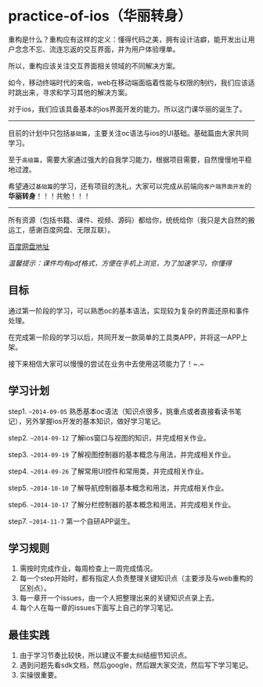 practice-of-ios（华丽转身）
===============

重构是什么？重构应有这样的定义：懂得代码之美，拥有设计洁癖，能开发出让用户念念不忘、流连忘返的交互界面，并为用户体验埋单。

所以，重构应该关注交互界面相关领域的不同解决方案。

如今，移动终端时代的来临，web在移动端面临着性能与权限的制约，我们应该适时跳出来，寻求和学习其他的解决方案。

对于ios，我们应该具备基本的ios界面开发的能力。所以这门课华丽的诞生了。

---

目前的计划中只包括`基础篇`，主要关注oc语法与ios的UI基础。基础篇由大家共同学习。

至于`高级篇`，需要大家通过强大的自我学习能力，根据项目需要，自然慢慢地平稳地过渡。

希望通过`基础篇`的学习，还有项目的洗礼，大家可以完成从前端向`客户端界面开发`的**华丽转身**！！！共勉！！！

---

所有资源（包括书籍、课件、视频、源码）都给你，统统给你（我只是大自然的搬运工，感谢百度网盘、无限互联）。

[百度网盘地址](http://pan.baidu.com/s/1i300lVZ)

*温馨提示：课件均有pdf格式，方便在手机上浏览，为了加速学习，你懂得*

## 目标


通过第一阶段的学习，可以熟悉oc的基本语法，实现较为复杂的界面还原和事件处理。

在完成第一阶段的学习以后，共同开发一款简单的工具类APP，并将这一APP上架。

接下来相信大家可以慢慢的尝试在业务中去使用这项能力了！~.~


## 学习计划

step1. `~2014-09-05` 熟悉基本oc语法（知识点很多，挑重点或者直接看读书笔记），另外掌握ios开发的基本知识，做好学习笔记。

step2. `~2014-09-12` 了解ios窗口与视图的知识，并完成相关作业。

step3. `~2014-09-19` 了解视图控制器的基本概念与用法，并完成相关作业。

step4. `~2014-09-26` 了解常用UI控件和常用类，并完成相关作业。

step5. `~2014-10-10` 了解导航控制器基本概念和用法，并完成相关作业。

step6. `~2014-10-17` 了解分栏控制器的基本概念和用法，并完成相关作业。

step7. `~2014-11-7`  第一个自研APP诞生。

## 学习规则

1. 需按时完成作业，每周检查上一周完成情况。
2. 每一个step开始时，都有指定人负责整理关键知识点（主要涉及与web重构的区别点）。
2. 每一章开一个issues，由一个人把整理出来的关键知识点录上去。
3. 每个人在每一章的issues下面写上自己的学习笔记。

## 最佳实践

1. 由于学习节奏比较快，所以建议不要太纠结细节知识点。
2. 遇到问题先看sdk文档，然后google，然后跟大家交流，然后写下学习笔记。
3. 实操很重要。




